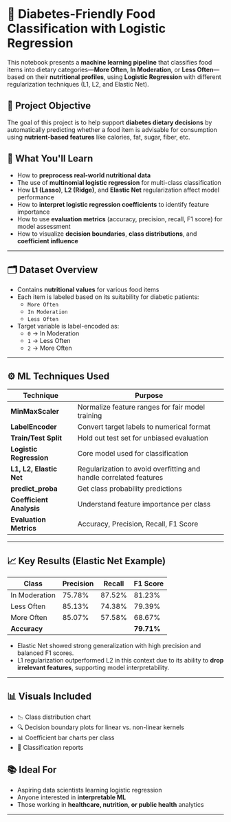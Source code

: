 # 🥗 Diabetes-Friendly Food Classification with Logistic Regression

This notebook presents a **machine learning pipeline** that classifies food items into dietary categories—**More Often**, **In Moderation**, or **Less Often**—based on their **nutritional profiles**, using **Logistic Regression** with different regularization techniques (L1, L2, and Elastic Net).

## 📌 Project Objective

The goal of this project is to help support **diabetes dietary decisions** by automatically predicting whether a food item is advisable for consumption using **nutrient-based features** like calories, fat, sugar, fiber, etc.

## 🧠 What You'll Learn

- How to **preprocess real-world nutritional data**
- The use of **multinomial logistic regression** for multi-class classification
- How **L1 (Lasso)**, **L2 (Ridge)**, and **Elastic Net** regularization affect model performance
- How to **interpret logistic regression coefficients** to identify feature importance
- How to use **evaluation metrics** (accuracy, precision, recall, F1 score) for model assessment
- How to visualize **decision boundaries**, **class distributions**, and **coefficient influence**

---

## 🗂️ Dataset Overview

- Contains **nutritional values** for various food items
- Each item is labeled based on its suitability for diabetic patients:
  - `More Often`
  - `In Moderation`
  - `Less Often`
- Target variable is label-encoded as:
  - `0` → In Moderation
  - `1` → Less Often
  - `2` → More Often

---

## ⚙️ ML Techniques Used

| Technique | Purpose |
|----------|---------|
| **MinMaxScaler** | Normalize feature ranges for fair model training |
| **LabelEncoder** | Convert target labels to numerical format |
| **Train/Test Split** | Hold out test set for unbiased evaluation |
| **Logistic Regression** | Core model used for classification |
| **L1, L2, Elastic Net** | Regularization to avoid overfitting and handle correlated features |
| **predict_proba** | Get class probability predictions |
| **Coefficient Analysis** | Understand feature importance per class |
| **Evaluation Metrics** | Accuracy, Precision, Recall, F1 Score |

---

## 📈 Key Results (Elastic Net Example)

| Class         | Precision | Recall | F1 Score |
|---------------|-----------|--------|----------|
| In Moderation | 75.78%    | 87.52% | 81.23%   |
| Less Often    | 85.13%    | 74.38% | 79.39%   |
| More Often    | 85.07%    | 57.58% | 68.67%   |
| **Accuracy**  |           |        | **79.71%** |

- Elastic Net showed strong generalization with high precision and balanced F1 scores.
- L1 regularization outperformed L2 in this context due to its ability to **drop irrelevant features**, supporting model interpretability.

---

## 📊 Visuals Included

- 📉 Class distribution chart
- 🔍 Decision boundary plots for linear vs. non-linear kernels
- 📊 Coefficient bar charts per class
- 🧾 Classification reports


## 📚 Ideal For

- Aspiring data scientists learning logistic regression
- Anyone interested in **interpretable ML**
- Those working in **healthcare, nutrition, or public health** analytics

---
